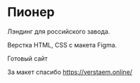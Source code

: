 # Пионер

Лэндинг для российского завода.

Верстка HTML, CSS с макета Figma.

Готовый сайт 

За макет спасибо https://verstaem.online/

